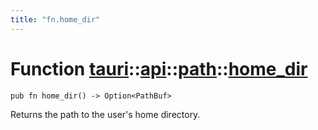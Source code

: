 ```yaml
---
title: "fn.home_dir"
---
```


# Function [tauri](/docs/api/rust/tauri/../../index.html)::​[api](/docs/api/rust/tauri/../index.html)::​[path](/docs/api/rust/tauri/index.html)::​[home_dir](/docs/api/rust/tauri/)

```
pub fn home_dir() -> Option<PathBuf>
```

Returns the path to the user's home directory.
